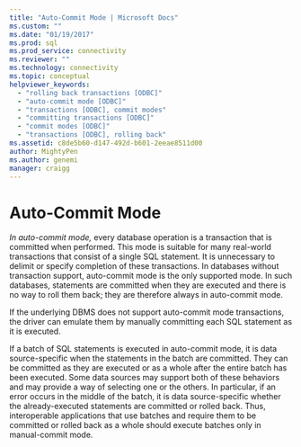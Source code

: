 ```yaml
---
title: "Auto-Commit Mode | Microsoft Docs"
ms.custom: ""
ms.date: "01/19/2017"
ms.prod: sql
ms.prod_service: connectivity
ms.reviewer: ""
ms.technology: connectivity
ms.topic: conceptual
helpviewer_keywords: 
  - "rolling back transactions [ODBC]"
  - "auto-commit mode [ODBC]"
  - "transactions [ODBC], commit modes"
  - "committing transactions [ODBC]"
  - "commit modes [ODBC]"
  - "transactions [ODBC], rolling back"
ms.assetid: c8de5b60-d147-492d-b601-2eeae8511d00
author: MightyPen
ms.author: genemi
manager: craigg
---
```

# Auto-Commit Mode
*In auto-commit mode,* every database operation is a transaction that is committed when performed. This mode is suitable for many real-world transactions that consist of a single SQL statement. It is unnecessary to delimit or specify completion of these transactions. In databases without transaction support, auto-commit mode is the only supported mode. In such databases, statements are committed when they are executed and there is no way to roll them back; they are therefore always in auto-commit mode.  
  
 If the underlying DBMS does not support auto-commit mode transactions, the driver can emulate them by manually committing each SQL statement as it is executed.  
  
 If a batch of SQL statements is executed in auto-commit mode, it is data source-specific when the statements in the batch are committed. They can be committed as they are executed or as a whole after the entire batch has been executed. Some data sources may support both of these behaviors and may provide a way of selecting one or the others. In particular, if an error occurs in the middle of the batch, it is data source-specific whether the already-executed statements are committed or rolled back. Thus, interoperable applications that use batches and require them to be committed or rolled back as a whole should execute batches only in manual-commit mode.
